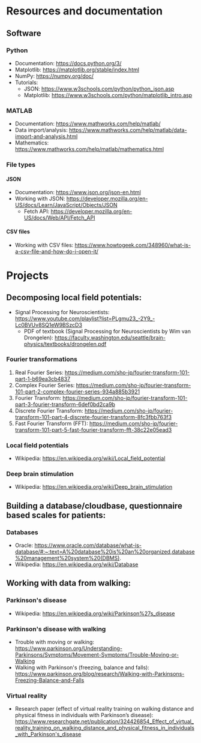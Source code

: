 # Resources and documentation
## Software
### Python
- Documentation: https://docs.python.org/3/
- Matplotlib: https://matplotlib.org/stable/index.html
- NumPy: https://numpy.org/doc/
- Tutorials:
  - JSON: https://www.w3schools.com/python/python_json.asp
  - Matplotlib: https://www.w3schools.com/python/matplotlib_intro.asp

### MATLAB
- Documentation: https://www.mathworks.com/help/matlab/
- Data import/analysis: https://www.mathworks.com/help/matlab/data-import-and-analysis.html
- Mathematics: https://www.mathworks.com/help/matlab/mathematics.html

### File types
#### JSON 
- Documentation: https://www.json.org/json-en.html
- Working with JSON: https://developer.mozilla.org/en-US/docs/Learn/JavaScript/Objects/JSON
  - Fetch API: https://developer.mozilla.org/en-US/docs/Web/API/Fetch_API

#### CSV files
- Working with CSV files: https://www.howtogeek.com/348960/what-is-a-csv-file-and-how-do-i-open-it/

# Projects
## Decomposing local field potentials:
- Signal Processing for Neuroscientists: https://www.youtube.com/playlist?list=PLgmu23_-2Y9_-Lc0BVUv8SQ1eW9BSzcD3
  - PDF of textbook (Signal Processing for Neuroscientists by Wim van Drongelen): https://faculty.washington.edu/seattle/brain-physics/textbooks/drongelen.pdf
### Fourier transformations
1. Real Fourier Series: https://medium.com/sho-jp/fourier-transform-101-part-1-b69ea3cb4837
2. Complex Fourier Series: https://medium.com/sho-jp/fourier-transform-101-part-2-complex-fourier-series-934a885b3921
3. Fourier Transform: https://medium.com/sho-jp/fourier-transform-101-part-3-fourier-transform-6def0bd2ca9b
4. Discrete Fourier Transform: https://medium.com/sho-jp/fourier-transform-101-part-4-discrete-fourier-transform-8fc3fbb763f3
5. Fast Fourier Transform (FFT): https://medium.com/sho-jp/fourier-transform-101-part-5-fast-fourier-transform-fft-38c22e05ead3

### Local field potentials
- Wikipedia: https://en.wikipedia.org/wiki/Local_field_potential

### Deep brain stimulation
- Wikipedia: https://en.wikipedia.org/wiki/Deep_brain_stimulation

## Building a database/cloudbase, questionnaire based scales for patients:
### Databases
- Oracle: https://www.oracle.com/database/what-is-database/#:~:text=A%20database%20is%20an%20organized,database%20management%20system%20(DBMS).
- Wikipedia: https://en.wikipedia.org/wiki/Database

## Working with data from walking:
### Parkinson's disease
- Wikipedia: https://en.wikipedia.org/wiki/Parkinson%27s_disease

### Parkinson's disease with walking
- Trouble with moving or walking: https://www.parkinson.org/Understanding-Parkinsons/Symptoms/Movement-Symptoms/Trouble-Moving-or-Walking
- Walking with Parkinson's (freezing, balance and falls): https://www.parkinson.org/blog/research/Walking-with-Parkinsons-Freezing-Balance-and-Falls 

### Virtual reality
- Research paper (effect of virtual reality training on walking distance and physical fitness in individuals with Parkinson’s disease): https://www.researchgate.net/publication/324426854_Effect_of_virtual_reality_training_on_walking_distance_and_physical_fitness_in_individuals_with_Parkinson's_disease
